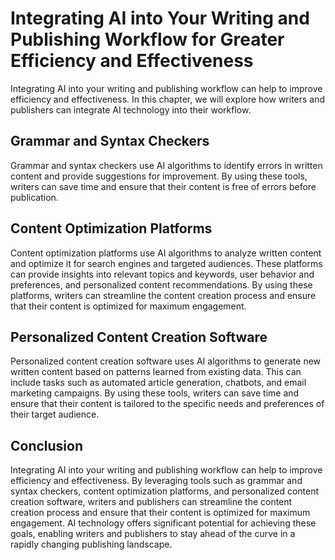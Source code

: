 Integrating AI into Your Writing and Publishing Workflow for Greater Efficiency and Effectiveness
================================================================================================================================================================

Integrating AI into your writing and publishing workflow can help to improve efficiency and effectiveness. In this chapter, we will explore how writers and publishers can integrate AI technology into their workflow.

Grammar and Syntax Checkers
---------------------------

Grammar and syntax checkers use AI algorithms to identify errors in written content and provide suggestions for improvement. By using these tools, writers can save time and ensure that their content is free of errors before publication.

Content Optimization Platforms
------------------------------

Content optimization platforms use AI algorithms to analyze written content and optimize it for search engines and targeted audiences. These platforms can provide insights into relevant topics and keywords, user behavior and preferences, and personalized content recommendations. By using these platforms, writers can streamline the content creation process and ensure that their content is optimized for maximum engagement.

Personalized Content Creation Software
--------------------------------------

Personalized content creation software uses AI algorithms to generate new written content based on patterns learned from existing data. This can include tasks such as automated article generation, chatbots, and email marketing campaigns. By using these tools, writers can save time and ensure that their content is tailored to the specific needs and preferences of their target audience.

Conclusion
----------

Integrating AI into your writing and publishing workflow can help to improve efficiency and effectiveness. By leveraging tools such as grammar and syntax checkers, content optimization platforms, and personalized content creation software, writers and publishers can streamline the content creation process and ensure that their content is optimized for maximum engagement. AI technology offers significant potential for achieving these goals, enabling writers and publishers to stay ahead of the curve in a rapidly changing publishing landscape.
